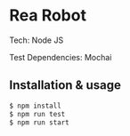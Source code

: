# Rea Robot

Tech: Node JS

Test Dependencies: Mochai

## Installation & usage

```sh
$ npm install
$ npm run test
$ npm run start
```
